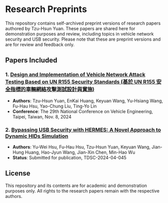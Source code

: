 # Research Preprints

This repository contains self-archived preprint versions of research papers authored by Tzu-Hsun Yuan. These papers are shared here for demonstration purposes and review, including topics in vehicle network security and USB security. Please note that these are preprint versions and are for review and feedback only.

## Papers Included

### 1. [Design and Implementation of Vehicle Network Attack Testing Based on UN R155 Security Standards (基於 UN R155 安全指標的車輛網絡攻擊測試設計與實施)](./Design_and_Implementation_of_Vehicle_Network_Attack_Testing_Based_on_UN_R155_Security_Standards.pdf)
- **Authors**: Tzu-Hsun Yuan, EnKai Huang, Keyuan Wang, Yu-Hsiang Wang, Fu-Hau Hsu, Yao-Chung Liu, Ting-Yo Lin
- **Conference**: The 29th National Conference on Vehicle Engineering, Taipei, Taiwan, Nov. 8, 2024

### 2. [Bypassing USB Security with HERMES: A Novel Approach to Dynamic HIDs Simulation](./Bypassing_USB_Security_with_HERMES.pdf)
- **Authors**: Yu-Wei Hsu, Fu-Hau Hsu, Tzu-Hsun Yuan, Keyuan Wang, Jian-Hung Huang, Hao-Jyun Wang, Jian-Xin Chen, Min-Hao Wu
- **Status**: Submitted for publication, TDSC-2024-04-045

## License
This repository and its contents are for academic and demonstration purposes only. All rights to the research papers remain with the respective authors.
